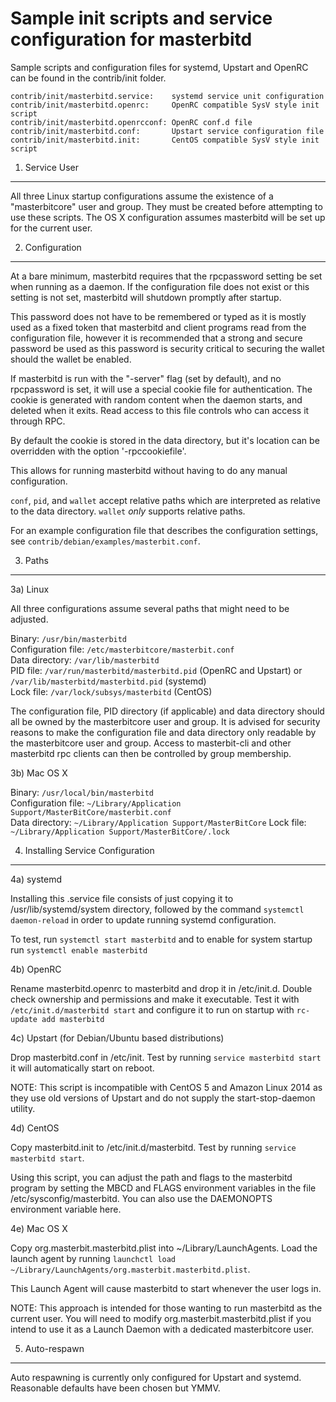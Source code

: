 Sample init scripts and service configuration for masterbitd
==========================================================

Sample scripts and configuration files for systemd, Upstart and OpenRC
can be found in the contrib/init folder.

    contrib/init/masterbitd.service:    systemd service unit configuration
    contrib/init/masterbitd.openrc:     OpenRC compatible SysV style init script
    contrib/init/masterbitd.openrcconf: OpenRC conf.d file
    contrib/init/masterbitd.conf:       Upstart service configuration file
    contrib/init/masterbitd.init:       CentOS compatible SysV style init script

1. Service User
---------------------------------

All three Linux startup configurations assume the existence of a "masterbitcore" user
and group.  They must be created before attempting to use these scripts.
The OS X configuration assumes masterbitd will be set up for the current user.

2. Configuration
---------------------------------

At a bare minimum, masterbitd requires that the rpcpassword setting be set
when running as a daemon.  If the configuration file does not exist or this
setting is not set, masterbitd will shutdown promptly after startup.

This password does not have to be remembered or typed as it is mostly used
as a fixed token that masterbitd and client programs read from the configuration
file, however it is recommended that a strong and secure password be used
as this password is security critical to securing the wallet should the
wallet be enabled.

If masterbitd is run with the "-server" flag (set by default), and no rpcpassword is set,
it will use a special cookie file for authentication. The cookie is generated with random
content when the daemon starts, and deleted when it exits. Read access to this file
controls who can access it through RPC.

By default the cookie is stored in the data directory, but it's location can be overridden
with the option '-rpccookiefile'.

This allows for running masterbitd without having to do any manual configuration.

`conf`, `pid`, and `wallet` accept relative paths which are interpreted as
relative to the data directory. `wallet` *only* supports relative paths.

For an example configuration file that describes the configuration settings,
see `contrib/debian/examples/masterbit.conf`.

3. Paths
---------------------------------

3a) Linux

All three configurations assume several paths that might need to be adjusted.

Binary:              `/usr/bin/masterbitd`  
Configuration file:  `/etc/masterbitcore/masterbit.conf`  
Data directory:      `/var/lib/masterbitd`  
PID file:            `/var/run/masterbitd/masterbitd.pid` (OpenRC and Upstart) or `/var/lib/masterbitd/masterbitd.pid` (systemd)  
Lock file:           `/var/lock/subsys/masterbitd` (CentOS)  

The configuration file, PID directory (if applicable) and data directory
should all be owned by the masterbitcore user and group.  It is advised for security
reasons to make the configuration file and data directory only readable by the
masterbitcore user and group.  Access to masterbit-cli and other masterbitd rpc clients
can then be controlled by group membership.

3b) Mac OS X

Binary:              `/usr/local/bin/masterbitd`  
Configuration file:  `~/Library/Application Support/MasterBitCore/masterbit.conf`  
Data directory:      `~/Library/Application Support/MasterBitCore`
Lock file:           `~/Library/Application Support/MasterBitCore/.lock`

4. Installing Service Configuration
-----------------------------------

4a) systemd

Installing this .service file consists of just copying it to
/usr/lib/systemd/system directory, followed by the command
`systemctl daemon-reload` in order to update running systemd configuration.

To test, run `systemctl start masterbitd` and to enable for system startup run
`systemctl enable masterbitd`

4b) OpenRC

Rename masterbitd.openrc to masterbitd and drop it in /etc/init.d.  Double
check ownership and permissions and make it executable.  Test it with
`/etc/init.d/masterbitd start` and configure it to run on startup with
`rc-update add masterbitd`

4c) Upstart (for Debian/Ubuntu based distributions)

Drop masterbitd.conf in /etc/init.  Test by running `service masterbitd start`
it will automatically start on reboot.

NOTE: This script is incompatible with CentOS 5 and Amazon Linux 2014 as they
use old versions of Upstart and do not supply the start-stop-daemon utility.

4d) CentOS

Copy masterbitd.init to /etc/init.d/masterbitd. Test by running `service masterbitd start`.

Using this script, you can adjust the path and flags to the masterbitd program by
setting the MBCD and FLAGS environment variables in the file
/etc/sysconfig/masterbitd. You can also use the DAEMONOPTS environment variable here.

4e) Mac OS X

Copy org.masterbit.masterbitd.plist into ~/Library/LaunchAgents. Load the launch agent by
running `launchctl load ~/Library/LaunchAgents/org.masterbit.masterbitd.plist`.

This Launch Agent will cause masterbitd to start whenever the user logs in.

NOTE: This approach is intended for those wanting to run masterbitd as the current user.
You will need to modify org.masterbit.masterbitd.plist if you intend to use it as a
Launch Daemon with a dedicated masterbitcore user.

5. Auto-respawn
-----------------------------------

Auto respawning is currently only configured for Upstart and systemd.
Reasonable defaults have been chosen but YMMV.

